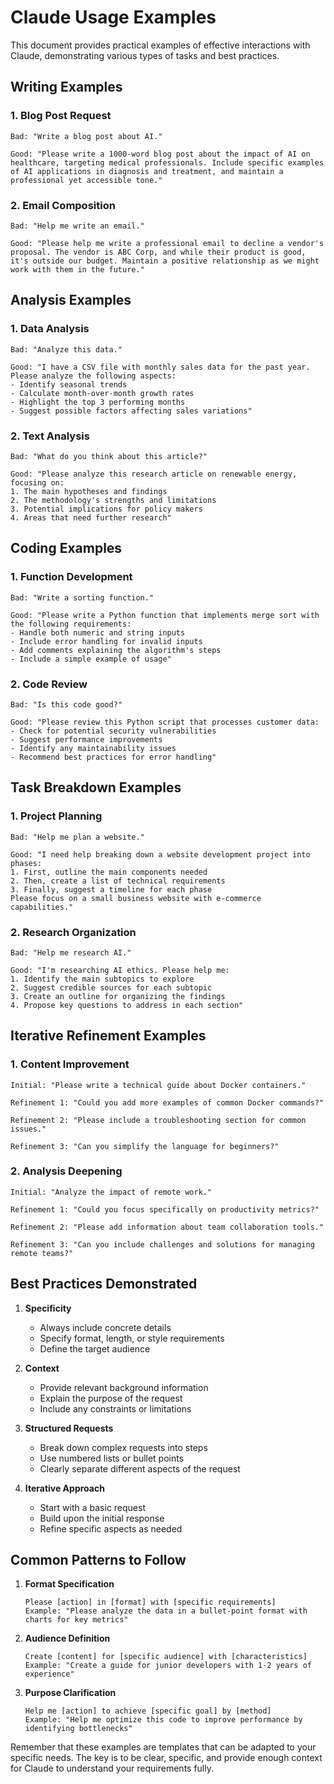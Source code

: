 # Claude Usage Examples

This document provides practical examples of effective interactions with Claude, demonstrating various types of tasks and best practices.

## Writing Examples

### 1. Blog Post Request
```
Bad: "Write a blog post about AI."

Good: "Please write a 1000-word blog post about the impact of AI on healthcare, targeting medical professionals. Include specific examples of AI applications in diagnosis and treatment, and maintain a professional yet accessible tone."
```

### 2. Email Composition
```
Bad: "Help me write an email."

Good: "Please help me write a professional email to decline a vendor's proposal. The vendor is ABC Corp, and while their product is good, it's outside our budget. Maintain a positive relationship as we might work with them in the future."
```

## Analysis Examples

### 1. Data Analysis
```
Bad: "Analyze this data."

Good: "I have a CSV file with monthly sales data for the past year. Please analyze the following aspects:
- Identify seasonal trends
- Calculate month-over-month growth rates
- Highlight the top 3 performing months
- Suggest possible factors affecting sales variations"
```

### 2. Text Analysis
```
Bad: "What do you think about this article?"

Good: "Please analyze this research article on renewable energy, focusing on:
1. The main hypotheses and findings
2. The methodology's strengths and limitations
3. Potential implications for policy makers
4. Areas that need further research"
```

## Coding Examples

### 1. Function Development
```
Bad: "Write a sorting function."

Good: "Please write a Python function that implements merge sort with the following requirements:
- Handle both numeric and string inputs
- Include error handling for invalid inputs
- Add comments explaining the algorithm's steps
- Include a simple example of usage"
```

### 2. Code Review
```
Bad: "Is this code good?"

Good: "Please review this Python script that processes customer data:
- Check for potential security vulnerabilities
- Suggest performance improvements
- Identify any maintainability issues
- Recommend best practices for error handling"
```

## Task Breakdown Examples

### 1. Project Planning
```
Bad: "Help me plan a website."

Good: "I need help breaking down a website development project into phases:
1. First, outline the main components needed
2. Then, create a list of technical requirements
3. Finally, suggest a timeline for each phase
Please focus on a small business website with e-commerce capabilities."
```

### 2. Research Organization
```
Bad: "Help me research AI."

Good: "I'm researching AI ethics. Please help me:
1. Identify the main subtopics to explore
2. Suggest credible sources for each subtopic
3. Create an outline for organizing the findings
4. Propose key questions to address in each section"
```

## Iterative Refinement Examples

### 1. Content Improvement
```
Initial: "Please write a technical guide about Docker containers."

Refinement 1: "Could you add more examples of common Docker commands?"

Refinement 2: "Please include a troubleshooting section for common issues."

Refinement 3: "Can you simplify the language for beginners?"
```

### 2. Analysis Deepening
```
Initial: "Analyze the impact of remote work."

Refinement 1: "Could you focus specifically on productivity metrics?"

Refinement 2: "Please add information about team collaboration tools."

Refinement 3: "Can you include challenges and solutions for managing remote teams?"
```

## Best Practices Demonstrated

1. **Specificity**
   - Always include concrete details
   - Specify format, length, or style requirements
   - Define the target audience

2. **Context**
   - Provide relevant background information
   - Explain the purpose of the request
   - Include any constraints or limitations

3. **Structured Requests**
   - Break down complex requests into steps
   - Use numbered lists or bullet points
   - Clearly separate different aspects of the request

4. **Iterative Approach**
   - Start with a basic request
   - Build upon the initial response
   - Refine specific aspects as needed

## Common Patterns to Follow

1. **Format Specification**
   ```
   Please [action] in [format] with [specific requirements]
   Example: "Please analyze the data in a bullet-point format with charts for key metrics"
   ```

2. **Audience Definition**
   ```
   Create [content] for [specific audience] with [characteristics]
   Example: "Create a guide for junior developers with 1-2 years of experience"
   ```

3. **Purpose Clarification**
   ```
   Help me [action] to achieve [specific goal] by [method]
   Example: "Help me optimize this code to improve performance by identifying bottlenecks"
   ```

Remember that these examples are templates that can be adapted to your specific needs. The key is to be clear, specific, and provide enough context for Claude to understand your requirements fully.
